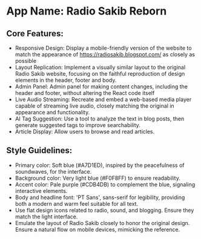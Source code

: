 # **App Name**: Radio Sakib Reborn

## Core Features:

- Responsive Design: Display a mobile-friendly version of the website to match the appearance of https://radiosakib.blogspot.com/ as closely as possible
- Layout Replication: Implement a visually similar layout to the original Radio Sakib website, focusing on the faithful reproduction of design elements in the header, footer and body.
- Admin Panel: Admin panel for making content changes, including the header and footer, without altering the React code itself
- Live Audio Streaming: Recreate and embed a web-based media player capable of streaming live audio, closely matching the original in appearance and functionality.
- AI Tag Suggestion: Use a tool to analyze the text in blog posts, then generate suggested tags to improve searchability.
- Article Display: Allow users to browse and read articles.

## Style Guidelines:

- Primary color: Soft blue (#A7D1ED), inspired by the peacefulness of soundwaves, for the interface.
- Background color: Very light blue (#F0F8FF) to ensure readability.
- Accent color: Pale purple (#CDB4DB) to complement the blue, signaling interactive elements.
- Body and headline font: 'PT Sans', sans-serif for legibility, providing both a modern and warm feel suitable for all text.
- Use flat design icons related to radio, sound, and blogging. Ensure they match the light interface.
- Emulate the layout of Radio Sakib closely to honor the original design. Ensure a natural flow on mobile devices, mimicking the reference.